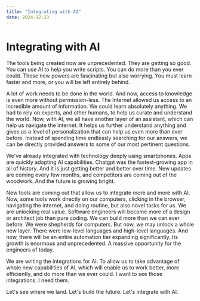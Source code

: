 ```yaml
---
title: "Integrating with AI"
date: 2024-12-23
---
```


# Integrating with AI

The tools being created now are unprecedented. They are getting so good. You can use AI to help you write scripts. You can do more than you ever could. These new powers are fascinating but also worrying. You must learn faster and more, or you will be left entirely behind.

A lot of work needs to be done in the world. And now, access to knowledge is even more without permission-less. The Internet allowed us access to an incredible amount of information. We could learn absolutely anything. We had to rely on experts, and other humans, to help us curate and understand the world. Now, with AI, we all have another layer of an assistant, which can help us navigate the internet. It helps us further understand anything and gives us a level of personalization that can help us even more than ever before. Instead of spending time endlessly searching for our answers, we can be directly provided answers to some of our most pertinent questions.

We've already integrated with technology deeply using smartphones. Apps are quickly adopting AI capabilities. Chatgpt was the fastest-growing app in all of history. And it is just getting better and better over time. New updates are coming every few months, and competitors are coming out of the woodwork. And the future is growing bright.

New tools are coming out that allow us to integrate more and more with AI. Now, some tools work directly on our computers, clicking in the browser, navigating the internet, and doing routine, but also novel tasks for us. We are unlocking real value. Software engineers will become more of a design or architect job than pure coding. We can build more than we can ever before. We were shepherds for computers. But now, we may unlock a whole new layer. There were low-level languages and high-level languages. And now, there will be an entire automation tier expanding significantly. Its growth is enormous and unprecedented. A massive opportunity for the engineers of today.

We are writing the integrations for AI. To allow us to take advantage of whole new capabilities of AI, which will enable us to work better, more efficiently, and do more than we ever could. I want to see those integrations. I need them.

Let's see where we land. Let's build the future. Let's integrate with AI.